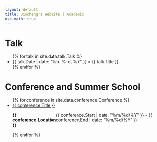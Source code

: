 ```yaml
---
layout: default
title: Jincheng's Website | Academic
use-math: true
---
```


# Talk

<div class="post">

<ul>
{% for talk in site.data.talk.Talk %}
	<li>{{ talk.Date | date: "%b. %-d, %Y" }} » <a style = "cursor:pointer" onclick="detail = document.getElementById('{{ talk.Date }}'); if(detail.style.display === 'none'){detail.style.display = 'block';}else{detail.style.display='none';}">{{ talk.Title }}</a></li>
	<div id="{{ talk.Date }}" style="display:none">
	<p><b>{{ talk.Location }}</b>, <i>{{ talk.Series }}</i></p>
	<p><b>Abstract</b>: {{ talk.Abstract }}</p>
	</div>
{% endfor %}
</ul>

</div>

# Conference and Summer School

<div class="post">

<ul>
{% for conference in site.data.conference.Conference %}
	<li>
		<a href = "{{ conference.URL }}"> {{ conference.Title }} </a>
		<p style="display: flex; justify-content: space-between">
			<span>
				<b>{{ conference.Location }}</b>
			</span>
			<span>
				{{ conference.Start | date: "%m/%d/%Y" }} - {{ conference.End | date: "%m/%d/%Y" }}
			</span>
		</p>
	</li>
{% endfor %}
</ul>

</div>
